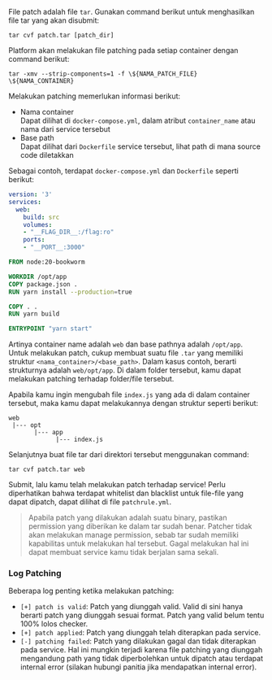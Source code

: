 File patch adalah file `tar`. Gunakan command berikut untuk menghasilkan file tar yang akan disubmit:

```
tar cvf patch.tar [patch_dir]
```

Platform akan melakukan file patching pada setiap container dengan command berikut:

```
tar -xmv --strip-components=1 -f \${NAMA_PATCH_FILE} \${NAMA_CONTAINER}
```

Melakukan patching memerlukan informasi berikut:

- Nama container  
  Dapat dilihat di `docker-compose.yml`, dalam atribut `container_name` atau nama dari service tersebut
- Base path  
  Dapat dilihat dari `Dockerfile` service tersebut, lihat path di mana source code diletakkan
  
Sebagai contoh, terdapat `docker-compose.yml` dan `Dockerfile` seperti berikut:
```yaml
version: '3'
services:
  web:
    build: src
    volumes:
    - "__FLAG_DIR__:/flag:ro"
    ports:
    - "__PORT__:3000"
```

```Dockerfile
FROM node:20-bookworm

WORKDIR /opt/app
COPY package.json .
RUN yarn install --production=true

COPY . .
RUN yarn build

ENTRYPOINT "yarn start"
```

Artinya container name adalah `web` dan base pathnya adalah `/opt/app`. Untuk melakukan patch, cukup membuat suatu file `.tar` yang memiliki struktur `<nama_container>/<base_path>`. Dalam kasus contoh, berarti strukturnya adalah `web/opt/app`. Di dalam folder tersebut, kamu dapat melakukan patching terhadap folder/file tersebut.

Apabila kamu ingin mengubah file `index.js` yang ada di dalam container tersebut, maka kamu dapat melakukannya dengan struktur seperti berikut:

```
web
 |--- opt
       |--- app
             |--- index.js
```

Selanjutnya buat file tar dari direktori tersebut menggunakan command:

```
tar cvf patch.tar web
```

Submit, lalu kamu telah melakukan patch terhadap service! Perlu diperhatikan bahwa terdapat whitelist dan blacklist untuk file-file yang dapat dipatch, dapat dilihat di file `patchrule.yml`.
  
> Apabila patch yang dilakukan adalah suatu binary, pastikan permission yang diberikan ke dalam tar sudah benar. Patcher tidak akan melakukan manage permission, sebab tar sudah memiliki kapabilitas untuk melakukan hal tersebut. Gagal melakukan hal ini dapat membuat service kamu tidak berjalan sama sekali.

### Log Patching
Beberapa log penting ketika melakukan patching:
- `[+] patch is valid`: Patch yang diunggah valid. Valid di sini hanya berarti patch yang diunggah sesuai format. Patch yang valid belum tentu 100% lolos checker.
- `[+] patch applied`: Patch yang diunggah telah diterapkan pada service.
- `[-] patching failed`: Patch yang dilakukan gagal dan tidak diterapkan pada service. Hal ini mungkin terjadi karena file patching yang diunggah mengandung path yang tidak diperbolehkan untuk dipatch atau terdapat internal error (silakan hubungi panitia jika mendapatkan internal error).